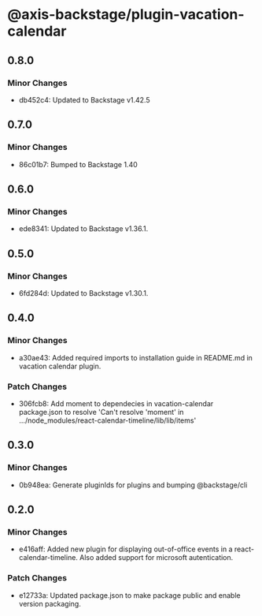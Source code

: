 # @axis-backstage/plugin-vacation-calendar

## 0.8.0

### Minor Changes

- db452c4: Updated to Backstage v1.42.5

## 0.7.0

### Minor Changes

- 86c01b7: Bumped to Backstage 1.40

## 0.6.0

### Minor Changes

- ede8341: Updated to Backstage v1.36.1.

## 0.5.0

### Minor Changes

- 6fd284d: Updated to Backstage v1.30.1.

## 0.4.0

### Minor Changes

- a30ae43: Added required imports to installation guide in README.md in vacation calendar plugin.

### Patch Changes

- 306fcb8: Add moment to dependecies in vacation-calendar package.json to resolve 'Can't resolve 'moment' in .../node_modules/react-calendar-timeline/lib/lib/items'

## 0.3.0

### Minor Changes

- 0b948ea: Generate pluginIds for plugins and bumping @backstage/cli

## 0.2.0

### Minor Changes

- e416aff: Added new plugin for displaying out-of-office events in a react-calendar-timeline. Also added support for microsoft autentication.

### Patch Changes

- e12733a: Updated package.json to make package public and enable version packaging.
